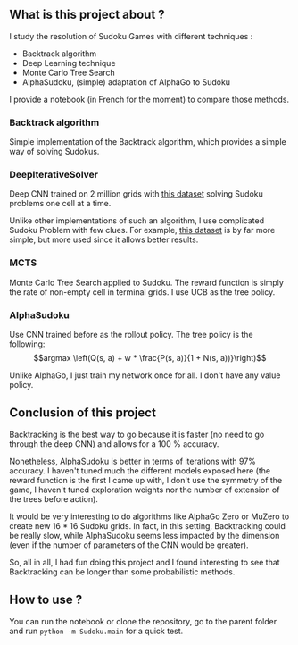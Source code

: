 ## What is this project about ?

I study the resolution of Sudoku Games with different techniques : 
- Backtrack algorithm
- Deep Learning technique
- Monte Carlo Tree Search
- AlphaSudoku, (simple) adaptation of AlphaGo to Sudoku

I provide a notebook (in French for the moment) to compare those methods.

### Backtrack algorithm

Simple implementation of the Backtrack algorithm, which provides a simple way of solving Sudokus.

### DeepIterativeSolver

Deep CNN trained on 2 million grids with [this dataset](#https://www.kaggle.com/radcliffe/3-million-sudoku-puzzles-with-ratings) solving Sudoku problems one cell at a time.

Unlike other implementations of such an algorithm, I use complicated Sudoku Problem with few clues. For example, [this dataset](#https://www.kaggle.com/bryanpark/sudoku) is by far more simple, but more used since it allows better results.

### MCTS

Monte Carlo Tree Search applied to Sudoku. The reward function is simply the rate of non-empty cell in terminal grids. I use UCB as the tree policy.

### AlphaSudoku

Use CNN trained before as the rollout policy. The tree policy is the following:
$$argmax \left(Q(s, a) + w * \frac{P(s, a)}{1 + N(s, a))}\right)$$

Unlike AlphaGo, I just train my network once for all. I don't have any value policy.

## Conclusion of this project

Backtracking is the best way to go because it is faster (no need to go through the deep CNN) and allows for a 100 % accuracy.

Nonetheless, AlphaSudoku is better in terms of iterations with 97% accuracy. I haven't tuned much the different models exposed here (the reward function is the first I came up with, I don't use the symmetry of the game, I haven't tuned exploration weights nor the number of extension of the trees before action).

It would be very interesting to do algorithms like AlphaGo Zero or MuZero to create new 16 * 16 Sudoku grids. In fact, in this setting, Backtracking could be really slow, while AlphaSudoku seems less impacted by the dimension (even if the number of parameters of the CNN would be greater).

So, all in all, I had fun doing this project and I found interesting to see that Backtracking can be longer than some probabilistic methods.

## How to use ?

You can run the notebook or clone the repository, go to the parent folder and run 
`python -m Sudoku.main`
for a quick test.

